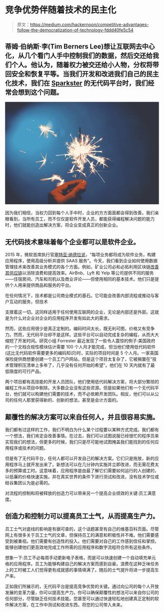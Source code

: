 # 竞争优势伴随着技术的民主化

> 原文：<https://medium.com/hackernoon/competitive-advantages-follow-the-democratization-of-technology-fddd40fe5c54>

## 蒂姆·伯纳斯·李(Tim Berners Lee)想让互联网去中心化，从几个看门人手中控制我们的数据，然后交还给我们个人。他认为，随着权力被交还给小人物，分权将带回安全和恢复平等。当我们开发和改进我们自己的民主化技术，我们在 [Sparkster](https://sparkster.me/) 的无代码平台时，我们经常会想到这个问题。

![](img/1e13efd4bae638fee118c23ac635fa86.png)

因为我们相信，当权力回到每个人手中时，企业的方方面面都会得到改善。我们亲眼看到，当所有员工，而不仅仅是软件开发人员，都能获得编程解决问题的能力时，他们就能创造出解决方案，将企业变成真正的创新企业。

## 无代码技术意味着每个企业都可以是软件企业。

2015 年，微软首席执行官[塞特亚·纳德拉说](https://www.computerweekly.com/news/2240242478/Satya-Nadella-Every-business-will-be-a-software-business)，“每项业务都将成为软件业务，构建应用程序，使用高级分析并提供 SAAS 服务”。今天，我们看到企业如何使用数据管理技术来改善其业务模式的各个方面。例如，矿业公司必和必拓利用区块链[改善其供应链](https://www.forbes.com/sites/bernardmarr/2018/03/23/how-blockchain-will-transform-the-supply-chain-and-logistics-industry/#6bc99ce15fec)以消除浪费和提高效率。AirBnb、Lyft 和 Yelp 等公司提供不同的服务——住宿房间、汽车和司机以及商业评论——但使用相同的基本技术。他们只是提供个人用来提供商品和服务的平台。

在任何情况下，技术都是公司商业模式的基石。它可能会改善内部流程或推动与客户互动的服务，但技术

支撑着这一切。这同样适用于任何使用互联网的企业，无论是内部还是外部。这就是为什么对企业对企业的应用程序开发有如此大的需求。

然而，这些应用很少是真正定制的。编码时间太长，既无利可图，价格又有竞争力。然而，无代码平台却不是这样。这些平台可以自动完成复杂的编程，从而大大缩短了开发时间。研究小组 Forrester 最近发现了一些令人震惊的例子:美国政府的一个文档合规性模块估计需要 100 个人月才能完成，但当他们使用低代码软件(这比无代码软件需要更多的编码知识)时，实际的项目时间是 5 个人月。一家英国保险提供商想要创建一个员工门户网站，但是这个项目太复杂了，它被搁置在“技术管理积压清单上多年了，几乎没有任何开始的希望”。他们在 10 天内就有了最低限度的可行产品。

两个项目都有高技能的开发人员团队，他们使用低代码解决方案，将大部分繁琐的编程工作从项目中剔除。大多数企业没有这些资源。但是如果他们有一个无代码平台，他们就可以构建他们需要的技术，而不必依赖开发团队。相反，他们可以从公司的任何人那里获得新的、创新的想法，甚至是会计方面的。

## 颠覆性的解决方案可以来自任何人，并且很容易实施。

我们都有过这样的工作，我们不明白为什么某个过程要以某种方式完成。我们都有一个想法，我们肯定会改善事情。在过去，我们可以试图说服已经很忙的程序员来实现我们的想法，但更多的时候，我们只是尽可能地试图掩盖我们能找到的任何应用程序或技术的问题。

但是有了无代码平台，任何人都可以开发自己的解决方案。它们只是拖放，新的应用程序马上就开发出来了。新想法可以在几分钟内实施并立即改进，而无需花费太多的预算或工时。这意味着，应用程序是由最了解它们需要如何运行的人创建的，以低廉的价格快速实施，并在真实世界的条件下进行测试和改进，没有技术学位或硅谷集团认为是必需的。

对流程的控制和将被释放的创造力可以带来另一个提高企业绩效的关键:员工满意度。

## 创造力和控制力可以提高员工士气，从而提高生产力。

员工士气对底线的影响是有据可查的，这个话题甚至有自己的维基百科页面。尽管网上有很多关于员工士气的文章，但保持员工的满意和积极性并不难。他们需要感受到被重视。他们需要有创造性的投入。他们需要对自己的工作感到信任和掌控。能够创建他们更高效地完成工作所需的应用程序和数字流程符合所有这些条件。

想象一下:员工不必每周手动更新电子表格，而是可以快速创建一个自动填充单元格的应用程序。员工为能够构建自己的解决方案而感到自豪。浪费在这种乏味任务上的工时被工人们觉得更有成就感的事情填满了。随后的士气提升将进一步提高生产率。

正如我们所展示的，无代码平台是提高竞争优势的关键。通过向公司的每个人开放发展的变革力量，你可以提高生产力。你可以确保颠覆性的想法可以来自你公司的任何部分，尽管缺乏任何技术技能。您甚至可以通过快速轻松地创建真正定制的软件解决方案，在工作中测试和改进东西，将您的公司带入未来。